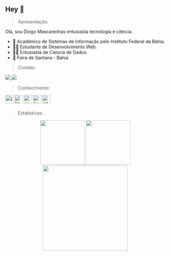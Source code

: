 ## Hey 👋

> Apresentação:

Olá, sou Diogo Mascarenhas entusiasta tecnologia e ciência.

- 📓 Acadêmico de Sistemas de Informação pelo Instituto Federal da Bahia.
- 👨‍💻 Estudante de Desenvolvimento Web.
- 👨‍🔬 Entusiasta de Ciencia de Dados.
- 📍 Feira de Santana - Bahia 

> Contato:

<div align="left">
    <a target="_blank" href="https://www.linkedin.com/in/diogomasc/">
      <img src="https://img.shields.io/badge/linkedin-%230077B5.svg?&style=for-the-badge&logo=linkedin&logoColor=white" />
    </a>
    <!-- <a target="_blank" href="https://api.whatsapp.com/send?phone=XXXXXXXXXXX">
      <img src="https://img.shields.io/badge/WhatsApp-25D366?style=for-the-badge&logo=whatsapp&logoColor=white" />
    </a> -->
    <!-- <a target="_blank" href="https://www.instagram.com/USER/">
      <img src="https://img.shields.io/badge/instagram-%23E4405F.svg?&style=for-the-badge&logo=instagram&logoColor=white" />
    </a> -->
    <a target="_blank" href="mailto:diogomascarenhas0574@gmail.com">
      <img src="https://img.shields.io/badge/-Gmail-%23333?style=for-the-badge&logo=gmail&logoColor=white" />
    </a>
</div>


> Conhecimento:

<img align="left" alt="javascript" width="26px" src="https://logospng.org/download/javascript/logo-javascript-icon-512.png" />
<img align="left" alt="html" width="26px" src="https://cdn.icon-icons.com/icons2/2107/PNG/512/file_type_html_icon_130541.png" />
<img align="left" alt="css" width="26px" src="https://cdn.icon-icons.com/icons2/2107/PNG/512/file_type_css_icon_130661.png" />
<img align="left" alt="bootstrap" width="26px" src="https://cdn.icon-icons.com/icons2/2415/PNG/512/bootstrap_plain_logo_icon_146619.png" />
<img align="left" alt="git" width="26px" src="https://cdn.icon-icons.com/icons2/2415/PNG/512/git_original_logo_icon_146509.png" />
<br><br>

> Estatísticas: 

<div align="center">
  <a href="https://github.com/DiogoMasc">
  <img height="140rem" 
       src="https://github-readme-stats.vercel.app/api?username=DiogoMascarenhas&&show_icons=true&theme=react"/>
  <img height="140rem" 
       src="https://github-readme-stats.vercel.app/api/top-langs/?username=DiogoMascarenhas&&show_icons=true&theme=react"/>
<div> 


<img align="center" width="268" src="https://media.giphy.com/media/iIqmM5tTjmpOB9mpbn/giphy.gif"/>
